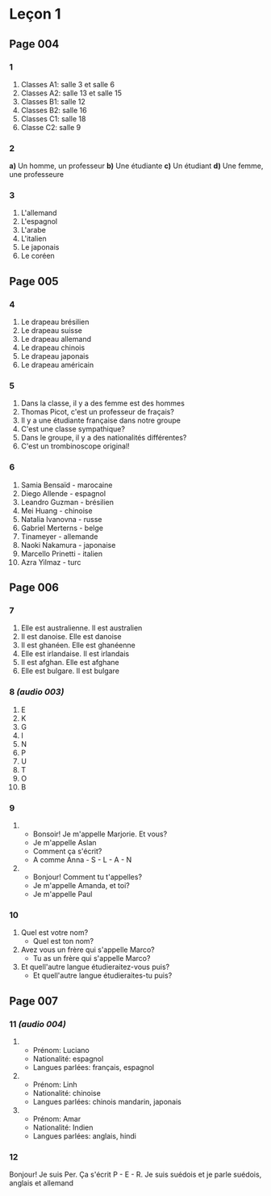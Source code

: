 # Leçon 1

## Page 004

### 1
1. Classes A1: salle 3 et salle 6
1. Classes A2: salle 13 et salle 15
1. Classes B1: salle 12
1. Classes B2: salle 16
1. Classes C1: salle 18
1. Classe C2: salle 9

### 2
**a)** Un homme, un professeur
**b)** Une étudiante
**c)** Un étudiant
**d)** Une femme, une professeure

### 3
1. L'allemand
1. L'espagnol
1. L'arabe
1. L'italien
1. Le japonais
1. Le coréen

## Page 005

### 4
1. Le drapeau brésilien
1. Le drapeau suisse
1. Le drapeau allemand
1. Le drapeau chinois
1. Le drapeau japonais
1. Le drapeau américain

### 5
1. Dans la classe, il y a des femme est des hommes
1. Thomas Picot, c'est un professeur de fraçais?
1. Il y a une étudiante française dans notre groupe
1. C'est une classe sympathique?
1. Dans le groupe, il y a des nationalités différentes?
1. C'est un trombinoscope original!

### 6
1. Samia Bensaïd - marocaine
1. Diego Allende - espagnol
1. Leandro Guzman - brésilien
1. Mei Huang - chinoise
1. Natalia Ivanovna - russe
1. Gabriel Merterns - belge
1. Tinameyer - allemande
1. Naoki Nakamura - japonaise
1. Marcello Prinetti - italien
1. Azra Yilmaz - turc

## Page 006

### 7
1. Elle est australienne. Il est australien
1. Il est danoise. Elle est danoise
1. Il est ghanéen. Elle est ghanéenne
1. Elle est irlandaise. Il est irlandais
1. Il est afghan. Elle est afghane
1. Elle est bulgare. Il est bulgare

### 8 *(audio 003)*
1. E
1. K
1. G
1. I
1. N
1. P
1. U
1. T
1. O
1. B

### 9
1. 
    - Bonsoir! Je m'appelle Marjorie. Et vous?
    - Je m'appelle Aslan
    - Comment ça s'écrit?
    - A comme Anna - S - L - A - N
1. 
    - Bonjour! Comment tu t'appelles?
    - Je m'appelle Amanda, et toi?
    - Je m'appelle Paul

### 10 
1. Quel est votre nom?
    - Quel est ton nom?
1. Avez vous un frère qui s'appelle Marco?
    - Tu as un frère qui s'appelle Marco?
1. Et quell'autre langue étudieraitez-vous puis?
    - Et quell'autre langue étudieraites-tu puis?

## Page 007

### 11 *(audio 004)*
1. 
    - Prénom: Luciano
    - Nationalité: espagnol
    - Langues parlées: français, espagnol
1. 
    - Prénom: Linh
    - Nationalité: chinoise
    - Langues parlées: chinois mandarin, japonais
1. 
    - Prénom: Amar
    - Nationalité: Indien
    - Langues parlées: anglais, hindi

### 12
Bonjour! Je suis Per. Ça s'écrit P - E - R. Je suis suédois et je parle suédois, anglais et allemand